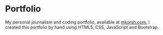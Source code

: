 # Portfolio

My personal journalism and coding portfolio, available at [mkorsh.com.](http://mkorsh.com)
I created this portfolio by hand using HTML5, CSS, JavaScript and Bootstrap.
